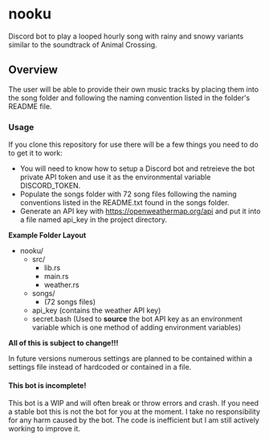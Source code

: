 # nooku
Discord bot to play a looped hourly song with rainy and snowy variants similar to the soundtrack of Animal Crossing. 

## Overview
The user will be able to provide their own music tracks by placing them into the song folder and following the naming convention listed in the folder's README file.

### Usage
If you clone this repository for use there will be a few things you need to do to get it to work:
- You will need to know how to setup a Discord bot and retreieve the bot private API token and use it as the environmental variable DISCORD_TOKEN.
- Populate the songs folder with 72 song files following the naming conventions listed in the README.txt found in the songs folder.
- Generate an API key with https://openweathermap.org/api and put it into a file named api_key in the project directory.

__Example Folder Layout__

- nooku/
  - src/
    - lib.rs
    - main.rs
    - weather.rs
  - songs/
    - (72 songs files)
  - api_key (contains the weather API key)
  - secret.bash (Used to **source** the bot API key as an environment variable which is one method of adding environment variables)

__All of this is subject to change!!!__ 

In future versions numerous settings are planned to be contained within a settings file instead of hardcoded or contained in a file.

#### This bot is incomplete!
This bot is a WIP and will often break or throw errors and crash. If you need a stable bot this is not the bot for you at the moment. I take no responsibility for any harm caused by the bot. The code is inefficient but I am still actively working to improve it. 

